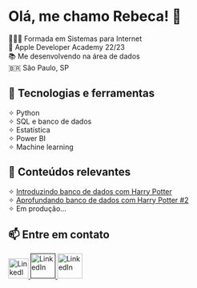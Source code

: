 
# Olá, me chamo Rebeca! 👋
<!--
<img src="https://img.freepik.com/vetores-gratis/vetor-de-estilo-de-doodle-de-computador_53876-169138.jpg?w=1380&t=st=1702927274~exp=1702927874~hmac=ecdb913b2abc996298a225c2196d56b66b3b343720be96f666d87620f4dc3fa1">
-->

👩🏼‍🎓 Formada em Sistemas para Internet<br>🍎 Apple Developer Academy 22/23<br>📚 Me desenvolvendo na área de dados<br>🇧🇷 São Paulo, SP

## 🔧 Tecnologias e ferramentas        
 ✧ Python<br>
 ✧ SQL e banco de dados<br>
 ✧ Estatística<br>
 ✧ Power BI<br>
 ✧ Machine learning

## 🌱 Conteúdos relevantes
 ✧ [Introduzindo banco de dados com Harry Potter](https://medium.com/@rebecarodriguesprimo036/introduzindo-banco-de-dados-com-harry-potter-1e3aed745bc7)<br>
 ✧ [Aprofundando banco de dados com Harry Potter #2](https://medium.com/@rebecarodriguesprimo036/aprofundando-banco-de-dados-com-harry-potter-2-d89728281ebc)<br>
 ✧ Em produção...

## 📫 Entre em contato
<a href="https://www.linkedin.com/in/rebecarprimo/" target="_blank">
  <img loading="lazy" src="https://cdn.jsdelivr.net/gh/devicons/devicon/icons/linkedin/linkedin-original.svg" width="40" height="40" alt="LinkedIn">
</a>
<a href="" target="_blank">
  <img loading="lazy" src="https://cdn.icon-icons.com/icons2/2631/PNG/512/gmail_new_logo_icon_159149.png" width="50" height="50" alt="LinkedIn">
</a>
<a href="https://medium.com/@rebecarodriguesprimo036" target="_blank">
  <img loading="lazy" src="https://cdn.icon-icons.com/icons2/3041/PNG/512/medium_logo_icon_189223.png" width="50" height="50" alt="LinkedIn">
</a>


<!--
**rebecaprimo/rebecaprimo** is a ✨ _special_ ✨ repository because its `README.md` (this file) appears on your GitHub profile.

Here are some ideas to get you started:

- 🔭 I’m currently working on ...
- 🌱 I’m currently learning ...
- 👯 I’m looking to collaborate on ...
- 🤔 I’m looking for help with ...
- 💬 Ask me about ...
- 📫 How to reach me: ...
- 😄 Pronouns: ...
- ⚡ Fun fact: ...
-->
